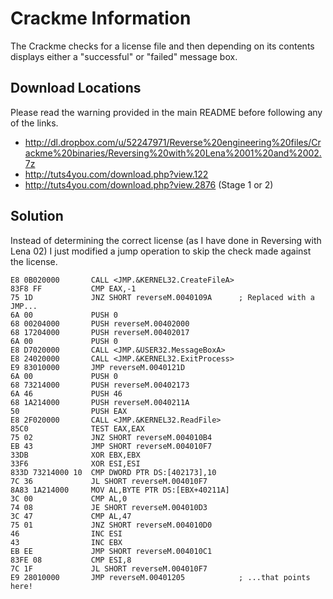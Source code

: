 Crackme Information
===================
The Crackme checks for a license file and then depending on its contents displays either a "successful" or "failed" message box. 

Download Locations
------------------
Please read the warning provided in the main README before following any of the links.
* http://dl.dropbox.com/u/52247971/Reverse%20engineering%20files/Crackme%20binaries/Reversing%20with%20Lena%2001%20and%2002.7z
* http://tuts4you.com/download.php?view.122
* http://tuts4you.com/download.php?view.2876 (Stage 1 or 2)

Solution
--------
Instead of determining the correct license (as I have done in Reversing with Lena 02) I just modified a jump operation to skip the check made against the license. 

    E8 0B020000       CALL <JMP.&KERNEL32.CreateFileA>
    83F8 FF           CMP EAX,-1
    75 1D             JNZ SHORT reverseM.0040109A      ; Replaced with a JMP...
    6A 00             PUSH 0
    68 00204000       PUSH reverseM.00402000
    68 17204000       PUSH reverseM.00402017
    6A 00             PUSH 0
    E8 D7020000       CALL <JMP.&USER32.MessageBoxA>
    E8 24020000       CALL <JMP.&KERNEL32.ExitProcess>
    E9 83010000       JMP reverseM.0040121D
    6A 00             PUSH 0
    68 73214000       PUSH reverseM.00402173
    6A 46             PUSH 46
    68 1A214000       PUSH reverseM.0040211A
    50                PUSH EAX
    E8 2F020000       CALL <JMP.&KERNEL32.ReadFile>
    85C0              TEST EAX,EAX
    75 02             JNZ SHORT reverseM.004010B4
    EB 43             JMP SHORT reverseM.004010F7
    33DB              XOR EBX,EBX
    33F6              XOR ESI,ESI
    833D 73214000 10  CMP DWORD PTR DS:[402173],10
    7C 36             JL SHORT reverseM.004010F7
    8A83 1A214000     MOV AL,BYTE PTR DS:[EBX+40211A]
    3C 00             CMP AL,0
    74 08             JE SHORT reverseM.004010D3
    3C 47             CMP AL,47
    75 01             JNZ SHORT reverseM.004010D0
    46                INC ESI
    43                INC EBX
    EB EE             JMP SHORT reverseM.004010C1
    83FE 08           CMP ESI,8
    7C 1F             JL SHORT reverseM.004010F7
    E9 28010000       JMP reverseM.00401205            ; ...that points here!